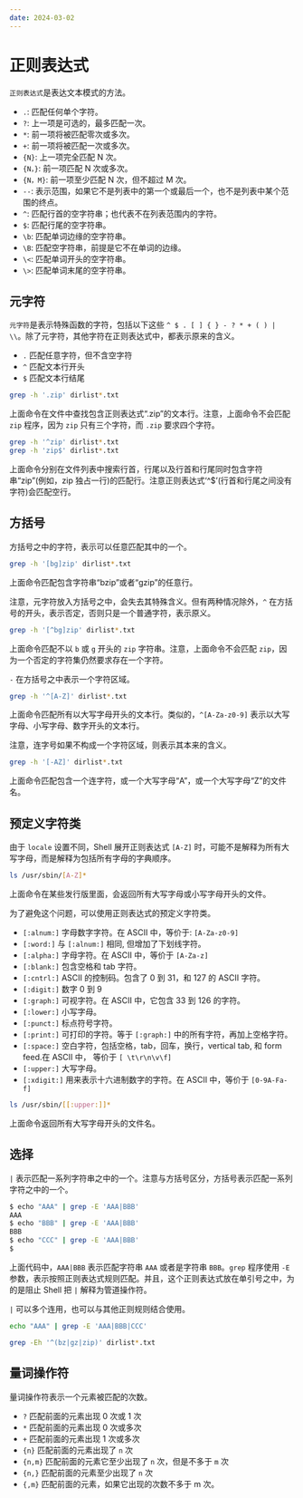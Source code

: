 ```yaml
---
date: 2024-03-02
---
```


# 正则表达式

`正则表达式`是表达文本模式的方法。

- `.`: 匹配任何单个字符。
- `?`: 上一项是可选的，最多匹配一次。
- `*`: 前一项将被匹配零次或多次。
- `+`: 前一项将被匹配一次或多次。
- `{N}`: 上一项完全匹配 N 次。
- `{N，}`: 前一项匹配 N 次或多次。
- `{N，M}`: 前一项至少匹配 N 次，但不超过 M 次。
- `--`: 表示范围，如果它不是列表中的第一个或最后一个，也不是列表中某个范围的终点。
- `^`: 匹配行首的空字符串；也代表不在列表范围内的字符。
- `$`: 匹配行尾的空字符串。
- `\b`: 匹配单词边缘的空字符串。
- `\B`: 匹配空字符串，前提是它不在单词的边缘。
- `\<`: 匹配单词开头的空字符串。
- `\>`: 匹配单词末尾的空字符串。

## 元字符

`元字符`是表示特殊函数的字符，包括以下这些 `^ $ . [ ] { } - ? * + ( ) | \\`。除了元字符，其他字符在正则表达式中，都表示原来的含义。

- `.` 匹配任意字符，但不含空字符
- `^` 匹配文本行开头
- `$` 匹配文本行结尾

```bash
grep -h '.zip' dirlist*.txt
```

上面命令在文件中查找包含正则表达式“.zip”的文本行。注意，上面命令不会匹配 `zip` 程序，因为 `zip` 只有三个字符，而 `.zip` 要求四个字符。

```bash
grep -h '^zip' dirlist*.txt
grep -h 'zip$' dirlist*.txt
```

上面命令分别在文件列表中搜索行首，行尾以及行首和行尾同时包含字符串“zip”(例如，zip 独占一行)的匹配行。注意正则表达式‘^\$’(行首和行尾之间没有字符)会匹配空行。

## 方括号

方括号之中的字符，表示可以任意匹配其中的一个。

```bash
grep -h '[bg]zip' dirlist*.txt
```

上面命令匹配包含字符串“bzip”或者“gzip”的任意行。

注意，元字符放入方括号之中，会失去其特殊含义。但有两种情况除外，`^` 在方括号的开头，表示否定，否则只是一个普通字符，表示原义。

```bash
grep -h '[^bg]zip' dirlist*.txt
```

上面命令匹配不以 `b` 或 `g` 开头的 `zip` 字符串。注意，上面命令不会匹配 `zip`，因为一个否定的字符集仍然要求存在一个字符。

`-` 在方括号之中表示一个字符区域。

```bash
grep -h '^[A-Z]' dirlist*.txt
```

上面命令匹配所有以大写字母开头的文本行。类似的，`^[A-Za-z0-9]` 表示以大写字母、小写字母、数字开头的文本行。

注意，连字号如果不构成一个字符区域，则表示其本来的含义。

```bash
grep -h '[-AZ]' dirlist*.txt
```

上面命令匹配包含一个连字符，或一个大写字母“A”，或一个大写字母“Z”的文件名。

## 预定义字符类

由于 `locale` 设置不同，Shell 展开正则表达式 `[A-Z]` 时，可能不是解释为所有大写字母，而是解释为包括所有字母的字典顺序。

```bash
ls /usr/sbin/[A-Z]*
```

上面命令在某些发行版里面，会返回所有大写字母或小写字母开头的文件。

为了避免这个问题，可以使用正则表达式的预定义字符类。

- `[:alnum:]` 字母数字字符。在 ASCII 中，等价于: `[A-Za-z0-9]`
- `[:word:]` 与 `[:alnum:]` 相同, 但增加了下划线字符。
- `[:alpha:]` 字母字符。在 ASCII 中，等价于 `[A-Za-z]`
- `[:blank:]` 包含空格和 tab 字符。
- `[:cntrl:]` ASCII 的控制码。包含了 0 到 31，和 127 的 ASCII 字符。
- `[:digit:]` 数字 0 到 9
- `[:graph:]` 可视字符。在 ASCII 中，它包含 33 到 126 的字符。
- `[:lower:]` 小写字母。
- `[:punct:]` 标点符号字符。
- `[:print:]` 可打印的字符。等于 `[:graph:]` 中的所有字符，再加上空格字符。
- `[:space:]` 空白字符，包括空格，tab，回车，换行，vertical tab, 和 form feed.在 ASCII 中， 等价于 `[ \t\r\n\v\f]`
- `[:upper:]` 大写字母。
- `[:xdigit:]` 用来表示十六进制数字的字符。在 ASCII 中，等价于 `[0-9A-Fa-f]`

```bash
ls /usr/sbin/[[:upper:]]*
```

上面命令返回所有大写字母开头的文件名。

## 选择

`|` 表示匹配一系列字符串之中的一个。注意与方括号区分，方括号表示匹配一系列字符之中的一个。

```bash
$ echo "AAA" | grep -E 'AAA|BBB'
AAA
$ echo "BBB" | grep -E 'AAA|BBB'
BBB
$ echo "CCC" | grep -E 'AAA|BBB'
$
```

上面代码中，`AAA|BBB` 表示匹配字符串 `AAA` 或者是字符串 `BBB`。`grep` 程序使用 `-E` 参数，表示按照正则表达式规则匹配。并且，这个正则表达式放在单引号之中，为的是阻止 Shell 把 `|` 解释为管道操作符。

`|` 可以多个连用，也可以与其他正则规则结合使用。

```bash
echo "AAA" | grep -E 'AAA|BBB|CCC'

grep -Eh '^(bz|gz|zip)' dirlist*.txt
```

## 量词操作符

量词操作符表示一个元素被匹配的次数。

- `?` 匹配前面的元素出现 0 次或 1 次
- `*` 匹配前面的元素出现 0 次或多次
- `+` 匹配前面的元素出现 1 次或多次
- `{n}` 匹配前面的元素出现了 `n` 次
- `{n,m}` 匹配前面的元素它至少出现了 `n` 次，但是不多于 `m` 次
- `{n,}` 匹配前面的元素至少出现了 `n` 次
- `{,m}` 匹配前面的元素，如果它出现的次数不多于 m 次。
